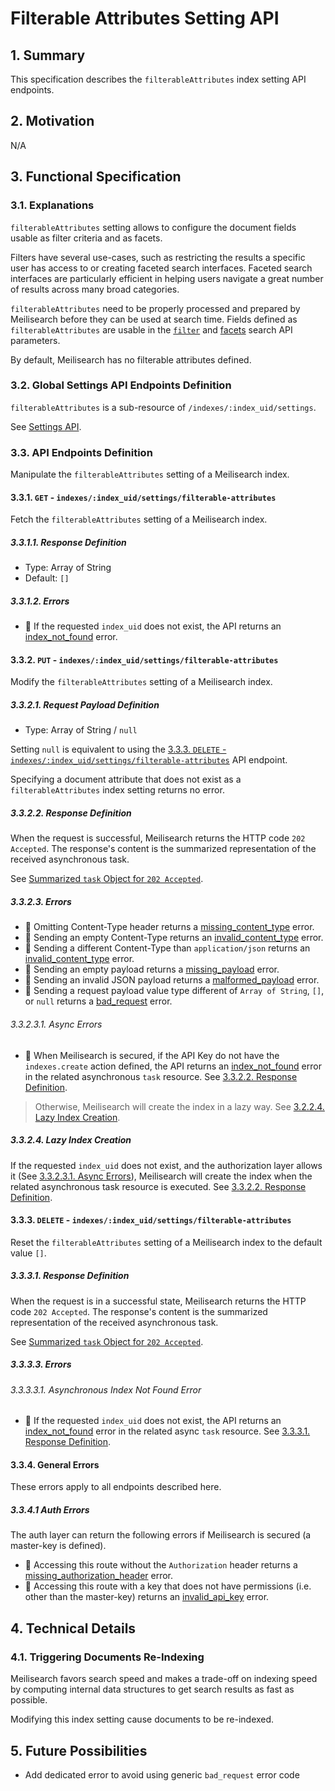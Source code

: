 # Filterable Attributes Setting API

## 1. Summary

This specification describes the `filterableAttributes` index setting API endpoints.

## 2. Motivation
N/A

## 3. Functional Specification

### 3.1. Explanations

`filterableAttributes` setting allows to configure the document fields usable as filter criteria and as facets.

Filters have several use-cases, such as restricting the results a specific user has access to or creating faceted search interfaces. Faceted search interfaces are particularly efficient in helping users navigate a great number of results across many broad categories.

`filterableAttributes` need to be properly processed and prepared by Meilisearch before they can be used at search time. Fields defined as `filterableAttributes` are usable in the [`filter`](0118-search-api.md#312-filter) and [facets](0118-search-api.md#314-facets) search API parameters.

By default, Meilisearch has no filterable attributes defined.

### 3.2. Global Settings API Endpoints Definition

`filterableAttributes` is a sub-resource of `/indexes/:index_uid/settings`.

See [Settings API](0000-settings-api.md).

### 3.3. API Endpoints Definition

Manipulate the `filterableAttributes` setting of a Meilisearch index.

#### 3.3.1. `GET` - `indexes/:index_uid/settings/filterable-attributes`

Fetch the `filterableAttributes` setting of a Meilisearch index.

##### 3.3.1.1. Response Definition

- Type: Array of String
- Default: `[]`

##### 3.3.1.2. Errors

- 🔴 If the requested `index_uid` does not exist, the API returns an [index_not_found](0061-error-format-and-definitions.md#index_not_found) error.

#### 3.3.2. `PUT` - `indexes/:index_uid/settings/filterable-attributes`

Modify the `filterableAttributes` setting of a Meilisearch index.

##### 3.3.2.1. Request Payload Definition

- Type: Array of String / `null`

Setting `null` is equivalent to using the [3.3.3. `DELETE` - `indexes/:index_uid/settings/filterable-attributes`](#333-delete---indexesindexuidsettingsfilterable-attributes) API endpoint.

Specifying a document attribute that does not exist as a `filterableAttributes` index setting returns no error.

##### 3.3.2.2. Response Definition

When the request is successful, Meilisearch returns the HTTP code `202 Accepted`. The response's content is the summarized representation of the received asynchronous task.

See [Summarized `task` Object for `202 Accepted`](0060-tasks-api.md#summarized-task-object-for-202-accepted).

##### 3.3.2.3. Errors

- 🔴 Omitting Content-Type header returns a [missing_content_type](0061-error-format-and-definitions.md#missing_content_type) error.
- 🔴 Sending an empty Content-Type returns an [invalid_content_type](0061-error-format-and-definitions.md#invalid_content_type) error.
- 🔴 Sending a different Content-Type than `application/json` returns an [invalid_content_type](0061-error-format-and-definitions.md#invalid_content_type) error.
- 🔴 Sending an empty payload returns a [missing_payload](0061-error-format-and-definitions.md#missing_payload) error.
- 🔴 Sending an invalid JSON payload returns a [malformed_payload](0061-error-format-and-definitions.md#malformed_payload) error.
- 🔴 Sending a request payload value type different of `Array of String`, `[]`,  or `null` returns a [bad_request](0061-error-format-and-definitions.md#bad_request) error.

###### 3.3.2.3.1. Async Errors

- 🔴 When Meilisearch is secured, if the API Key do not have the `indexes.create` action defined, the API returns an [index_not_found](0061-error-format-and-definitions.md#index_not_found) error in the related asynchronous `task` resource. See [3.3.2.2. Response Definition](#3222-response-definition).

> Otherwise, Meilisearch will create the index in a lazy way. See [3.2.2.4. Lazy Index Creation](#3224-lazy-index-creation).

##### 3.3.2.4. Lazy Index Creation

If the requested `index_uid` does not exist, and the authorization layer allows it (See [3.3.2.3.1. Async Errors](#33231-async-errors)), Meilisearch will create the index when the related asynchronous task resource is executed. See [3.3.2.2. Response Definition](#3322-response-definition).

#### 3.3.3. `DELETE` - `indexes/:index_uid/settings/filterable-attributes`

Reset the `filterableAttributes` setting of a Meilisearch index to the default value `[]`.

##### 3.3.3.1. Response Definition

When the request is in a successful state, Meilisearch returns the HTTP code `202 Accepted`. The response's content is the summarized representation of the received asynchronous task.

See [Summarized `task` Object for `202 Accepted`](0060-tasks-api.md#summarized-task-object-for-202-accepted).

##### 3.3.3.3. Errors

###### 3.3.3.3.1. Asynchronous Index Not Found Error

- 🔴 If the requested `index_uid` does not exist, the API returns an [index_not_found](0061-error-format-and-definitions.md#index_not_found) error in the related async `task` resource. See [3.3.3.1. Response Definition](#3331-response-definition).

#### 3.3.4. General Errors

These errors apply to all endpoints described here.

##### 3.3.4.1 Auth Errors

The auth layer can return the following errors if Meilisearch is secured (a master-key is defined).

- 🔴 Accessing this route without the `Authorization` header returns a [missing_authorization_header](0061-error-format-and-definitions.md#missing_authorization_header) error.
- 🔴 Accessing this route with a key that does not have permissions (i.e. other than the master-key) returns an [invalid_api_key](0061-error-format-and-definitions.md#invalid_api_key) error.

## 4. Technical Details

### 4.1. Triggering Documents Re-Indexing

Meilisearch favors search speed and makes a trade-off on indexing speed by computing internal data structures to get search results as fast as possible.

Modifying this index setting cause documents to be re-indexed.

## 5. Future Possibilities

- Add dedicated error to avoid using generic `bad_request` error code